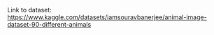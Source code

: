 Link to dataset: https://www.kaggle.com/datasets/iamsouravbanerjee/animal-image-dataset-90-different-animals
